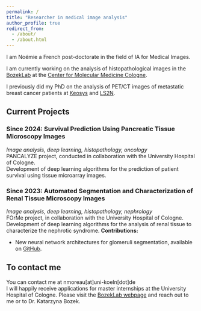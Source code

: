 ```yaml
---
permalink: /
title: "Researcher in medical image analysis"
author_profile: true
redirect_from: 
  - /about/
  - /about.html
---
```


I am Noémie a French post-doctorate in the field of IA for Medical Images.

I am currently working on the analysis of histopathological images in the [BozekLab](https://bozeklab.com/) at the [Center for Molecular Medicine Cologne](https://www.cmmc-uni-koeln.de/home).

I previously did my PhD on the analysis of PET/CT images of metastatic breast cancer patients at [Keosys](https://www.keosys.com/) and [LS2N](https://www.ls2n.fr/).

## Current Projects

### Since 2024: Survival Prediction Using Pancreatic Tissue Microscopy Images
*Image analysis, deep learning, histopathology, oncology*  
PANCALYZE project, conducted in collaboration with the University Hospital of Cologne.  
Development of deep learning algorithms for the prediction of patient survival using tissue microarray images.

### Since 2023: Automated Segmentation and Characterization of Renal Tissue Microscopy Images
*Image analysis, deep learning, histopathology, nephrology*  
FOrMe project, in collaboration with the University Hospital of Cologne.  
Development of deep learning algorithms for the analysis of renal tissue to characterize the nephrotic syndrome.
**Contributions:**
* New neural network architectures for glomeruli segmentation, available on [GitHub](https://github.com/bozeklab/GlomNet).

## To contact me
You can contact me at nmoreau[at]uni-koeln[dot]de  
I will happily receive applications for master internships at the University Hospital of Cologne. 
Please visit the [BozekLab webpage](https://bozeklab.com/) and reach out to me or to Dr. Katarzyna Bozek.

